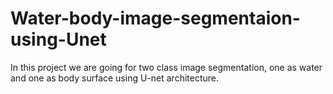 # Water-body-image-segmentaion-using-Unet
In this project we are going for two class image segmentation, one as water and one as body surface using U-net architecture.

